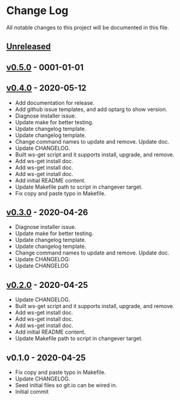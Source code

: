 # Change Log

All notable changes to this project will be documented in this file.

<a name="unreleased"></a>
## [Unreleased]



<a name="v0.5.0"></a>
## [v0.5.0] - 0001-01-01



<a name="v0.4.0"></a>
## [v0.4.0] - 2020-05-12

- Add documentation for release.
- Add github issue templates, and add optarg to show version.
- Diagnose installer issue.
- Update make for better testing.
- Update changelog template.
- Update changelog template.
- Change command names to update and remove. Update doc.
- Update CHANGELOG.
- Built ws-get script and it supports install, upgrade, and remove.
- Add ws-get install doc.
- Add ws-get install doc.
- Add ws-get install doc.
- Add initial README content.
- Update Makefile path to script in changever target.
- Fix copy and paste typo in Makefile.


<a name="v0.3.0"></a>
## [v0.3.0] - 2020-04-26

- Diagnose installer issue.
- Update make for better testing.
- Update changelog template.
- Update changelog template.
- Change command names to update and remove. Update doc.
- Update CHANGELOG:
- Update CHANGELOG


<a name="v0.2.0"></a>
## [v0.2.0] - 2020-04-25

- Update CHANGELOG.
- Built ws-get script and it supports install, upgrade, and remove.
- Add ws-get install doc.
- Add ws-get install doc.
- Add ws-get install doc.
- Add initial README content.
- Update Makefile path to script in changever target.


<a name="v0.1.0"></a>
## v0.1.0 - 2020-04-25

- Fix copy and paste typo in Makefile.
- Update CHANGELOG.
- Seed initial files so git.io can be wired in.
- Initial commit


[Unreleased]: https://github.com/continuul/ws-get/compare/v0.5.0...HEAD
[v0.5.0]: https://github.com/continuul/ws-get/compare/v0.4.0...v0.5.0
[v0.4.0]: https://github.com/continuul/ws-get/compare/v0.3.0...v0.4.0
[v0.3.0]: https://github.com/continuul/ws-get/compare/v0.2.0...v0.3.0
[v0.2.0]: https://github.com/continuul/ws-get/compare/v0.1.0...v0.2.0

